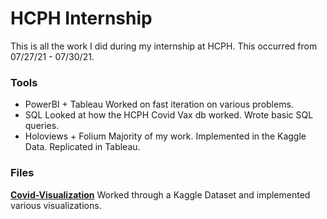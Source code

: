 # HCPH Internship

This is all the work I did during my internship at HCPH. This occurred from 07/27/21 - 07/30/21.

### Tools
- PowerBI + Tableau
    Worked on fast iteration on various problems.
- SQL
    Looked at how the HCPH Covid Vax db worked. Wrote basic SQL queries.
- Holoviews + Folium
    Majority of my work. Implemented in the Kaggle Data. Replicated in Tableau.

### Files
**[Covid-Visualization](./Covid-Visualization.ipynb)**
Worked through a Kaggle Dataset and implemented various visualizations.
